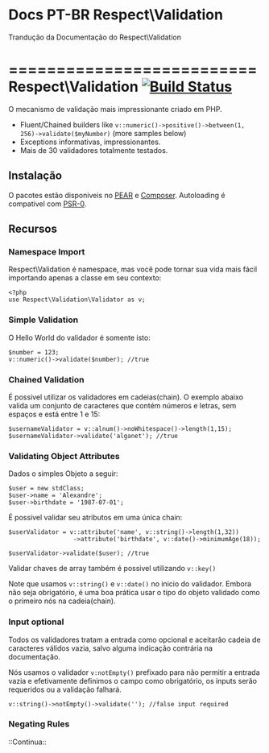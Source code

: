 Docs PT-BR Respect\Validation
=========================

Trandução da Documentação do Respect\Validation

==========================
Respect\Validation [![Build Status](https://secure.travis-ci.org/Respect/Validation.png)](http://travis-ci.org/Respect/Validation)
==================

O mecanismo de validação mais impressionante criado em PHP.

- Fluent/Chained builders like `v::numeric()->positive()->between(1, 256)->validate($myNumber)` (more samples below)
- Exceptions informativas, impressionantes.
- Mais de 30 validadores totalmente testados.

Instalação
------------

O pacotes estão disponiveis no [PEAR](http://respect.li/pear) e [Composer](http://packagist.org/packages/Respect/Validation). Autoloading é compativel com [PSR-0](https://github.com/php-fig/fig-standards/blob/master/accepted/PSR-0.md).

Recursos
-------------

### Namespace Import

Respect\Validation é namespace, mas você pode tornar sua vida mais fácil importando apenas a classe em seu contexto:

    <?php
    use Respect\Validation\Validator as v;

### Simple Validation

O Hello World do validador é somente isto:

    $number = 123;
    v::numeric()->validate($number); //true

### Chained Validation

É possivel utilizar os validadores em cadeias(chain). O exemplo abaixo valida um conjunto de caracteres que contém números e letras, sem espaços e está entre 1 e 15:

    $usernameValidator = v::alnum()->noWhitespace()->length(1,15);
    $usernameValidator->validate('alganet'); //true

### Validating Object Attributes

Dados o simples Objeto a seguir:

    $user = new stdClass;
    $user->name = 'Alexandre';
    $user->birthdate = '1987-07-01';

É possivel validar seu atributos em uma única chain:

    $userValidator = v::attribute('name', v::string()->length(1,32))
                      ->attribute('birthdate', v::date()->minimumAge(18));

    $userValidator->validate($user); //true

Validar chaves de array também é possivel utilizando `v::key()`

Note que usamos `v::string()` e `v::date()` no inicio do validador. Embora não seja obrigatório, é uma boa prática usar o tipo do objeto validado como o primeiro nós na cadeia(chain).

### Input optional

Todos os validadores tratam a entrada como opcional e aceitarão cadeia de caracteres válidos vazia, salvo alguma indicação contrária na documentação.

Nós usamos o validador `v:notEmpty()` prefixado para não permitir a entrada vazia e efetivamente definimos o campo como obrigatório, os inputs serão requeridos ou a validação falhará.

    v::string()->notEmpty()->validate(''); //false input required

### Negating Rules

::Continua::
